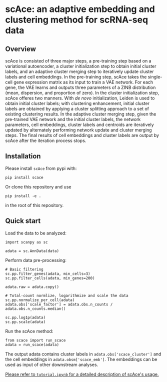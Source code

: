 # scAce: an adaptive embedding and clustering method for scRNA-seq data

## Overview

scAce is consisted of three major steps, a pre-training step based on a variational autoencoder, a cluster initialization step to obtain initial cluster labels, and an adaptive cluster merging step to iteratively
update cluster labels and cell embeddings. In the pre-training step, scAce takes the single-cell gene expression matrix as its input to train a VAE network. For each gene, the VAE learns and outputs three parameters of a ZINB distribution (mean, dispersion, and proportion of zero). In the cluster initialization step, scAce offeres two manners. With *de novo* initialization, Leiden is used to obtain initial cluster labels; with clustering enhancement, initial cluster labels are obtained by applying a cluster splitting approach to a set of existing clustering results. In the adaptive cluster merging step,  given the pre-trained VAE network and the initial cluster labels, the network parameters, cell embeddings, cluster labels and centroids are iteratively updated by alternately performing network update and cluster merging steps. The final results of cell embeddings and cluster labels are output by scAce after the iteration process stops.

## Installation

Please install `scAce` from pypi with:

```
pip install scace
```
Or clone this repository and use

```
pip install -e .
```
in the root of this repository.
## Quick start

Load the data to be analyzed:

```
import scanpy as sc

adata = sc.AnnData(data)
```

Perform data pre-processing:

```
# Basic filtering
sc.pp.filter_genes(adata, min_cells=3)
sc.pp.filter_cells(adata, min_genes=200)

adata.raw = adata.copy()

# Total-count normlize, logarithmize and scale the data  
sc.pp.normalize_per_cell(adata)
adata.obs['scale_factor'] = adata.obs.n_counts / adata.obs.n_counts.median()

sc.pp.log1p(adata)
sc.pp.scale(adata)
```

Run the scAce method:

```
from scace import run_scace
adata = run_scace(adata)
```

The output adata contains cluster labels in `adata.obs['scace_cluster']` and the cell embeddings in `adata.obsm['scace_emb']`. The embeddings can be used as input of other downstream analyses.

<ins>Please refer to `tutorial.ipynb` for a detailed description of scAce's usage.<ins>


